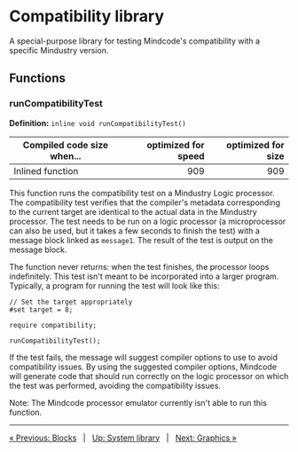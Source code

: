 # Compatibility library

A special-purpose library for testing Mindcode's compatibility with a specific Mindustry version.

## Functions

### runCompatibilityTest

**Definition:** `inline void runCompatibilityTest()`

| Compiled code size when...     | optimized for speed | optimized for size |
|--------------------------------|--------------------:|-------------------:|
| Inlined function               |                 909 |                909 |

This function runs the compatibility test on a Mindustry Logic processor. The compatibility test verifies that the
compiler's metadata corresponding to the current target are identical to the actual data in the Mindustry processor.
The test needs to be run on a logic processor (a microprocessor can also be used, but it takes a few seconds to finish
the test) with a message block linked as `message1`. The result of the test is output on the message block.

The function never returns: when the test finishes, the processor loops indefinitely. This test isn't meant to be
 incorporated into a larger program. Typically, a program for running the test will look like this:

```
// Set the target appropriately
#set target = 8;

require compatibility;

runCompatibilityTest();
```

If the test fails, the message will suggest compiler options to use to avoid compatibility issues. By using the
suggested compiler options, Mindcode will generate code that should run correctly on the logic processor on which
the test was performed, avoiding the compatibility issues.

Note: The Mindcode processor emulator currently isn't able to run this function.

---

[« Previous: Blocks](SYSTEM-LIBRARY-BLOCKS.markdown) &nbsp; | &nbsp; [Up: System library](SYSTEM-LIBRARY.markdown) &nbsp; | &nbsp; [Next: Graphics »](SYSTEM-LIBRARY-GRAPHICS.markdown)
